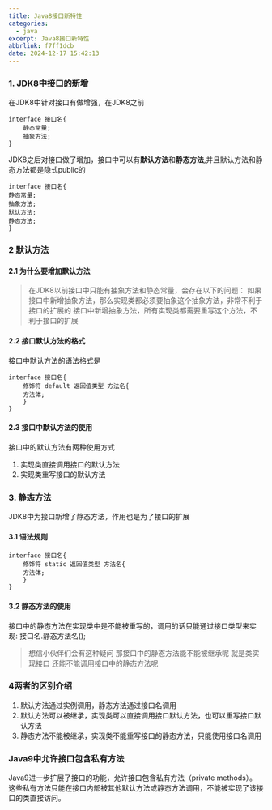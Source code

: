 ```yaml
---
title: Java8接口新特性
categories:
  - java
excerpt: Java8接口新特性
abbrlink: f7ff1dcb
date: 2024-12-17 15:42:13
---
```

### 1. JDK8中接口的新增

在JDK8中针对接口有做增强，在JDK8之前
```
interface 接口名{
    静态常量;
    抽象方法;
}
```
JDK8之后对接口做了增加，接口中可以有**默认方法**和**静态方法**,并且默认方法和静态方法都是隐式public的
```
interface 接口名{
静态常量;
抽象方法;
默认方法;
静态方法;
}
```
### 2 默认方法

#### 2.1 为什么要增加默认方法

> 在JDK8以前接口中只能有抽象方法和静态常量，会存在以下的问题： 如果接口中新增抽象方法，那么实现类都必须要抽象这个抽象方法，非常不利于接口的扩展的 接口中新增抽象方法，所有实现类都需要重写这个方法，不利于接口的扩展

#### 2.2 接口默认方法的格式

接口中默认方法的语法格式是
```
interface 接口名{
    修饰符 default 返回值类型 方法名{
    方法体;
	}
}
```

#### 2.3 接口中默认方法的使用

接口中的默认方法有两种使用方式

1.  实现类直接调用接口的默认方法
2.  实现类重写接口的默认方法

### 3. 静态方法

JDK8中为接口新增了静态方法，作用也是为了接口的扩展

#### 3.1 语法规则
```
interface 接口名{
    修饰符 static 返回值类型 方法名{
    方法体;
	}
}
```

#### 3.2 静态方法的使用

接口中的静态方法在实现类中是不能被重写的，调用的话只能通过接口类型来实现: 接口名.静态方法名();

> 想信小伙伴们会有这种疑问 那接口中的静态方法能不能被继承呢 就是类实现接口 还能不能调用接口中的静态方法呢

### 4两者的区别介绍

1.  默认方法通过实例调用，静态方法通过接口名调用
2.  默认方法可以被继承，实现类可以直接调用接口默认方法，也可以重写接口默认方法
3.  静态方法不能被继承，实现类不能重写接口的静态方法，只能使用接口名调用

### Java9中允许接口包含私有方法
Java9进一步扩展了接口的功能，允许接口包含私有方法（private methods）。这些私有方法只能在接口内部被其他默认方法或静态方法调用，不能被实现了该接口的类直接访问。